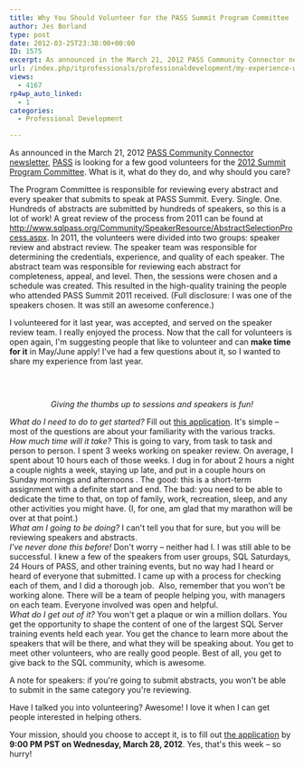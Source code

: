 ```yaml
---
title: Why You Should Volunteer for the PASS Summit Program Committee
author: Jes Borland
type: post
date: 2012-03-25T23:38:00+00:00
ID: 1575
excerpt: As announced in the March 21, 2012 PASS Community Connector newsletter, PASS is looking for a few good volunteers for the 2012 Summit Program Committee. What is it, what do they do, and why should you care?
url: /index.php/itprofessionals/professionaldevelopment/my-experience-with-the-pass/
views:
  - 4167
rp4wp_auto_linked:
  - 1
categories:
  - Professional Development

---
```

As announced in the March 21, 2012 [PASS Community Connector newsletter][1], [PASS][2] is looking for a few good volunteers for the [2012 Summit Program Committee][3]. What is it, what do they do, and why should you care?

The Program Committee is responsible for reviewing every abstract and every speaker that submits to speak at PASS Summit. Every. Single. One. Hundreds of abstracts are submitted by hundreds of speakers, so this is a lot of work! A great review of the process from 2011 can be found at <http://www.sqlpass.org/Community/SpeakerResource/AbstractSelectionProcess.aspx>. In 2011, the volunteers were divided into two groups: speaker review and abstract review. The speaker team was responsible for determining the credentials, experience, and quality of each speaker. The abstract team was responsible for reviewing each abstract for completeness, appeal, and level. Then, the sessions were chosen and a schedule was created. This resulted in the high-quality training the people who attended PASS Summit 2011 received. (Full disclosure: I was one of the speakers chosen. It was still an awesome conference.)

I volunteered for it last year, was accepted, and served on the speaker review team. I really enjoyed the process. Now that the call for volunteers is open again, I'm suggesting people that like to volunteer and can **make time for it** in May/June apply! I've had a few questions about it, so I wanted to share my experience from last year.

 

<p style="text-align: center;">
  <img src="/wp-content/uploads/users/grrlgeek/thumbsup.JPG?mtime=1332725746" alt="" />
</p>

<p style="text-align: center;">
  <em>Giving the thumbs up to sessions and speakers is fun!</em>
</p>

_What do I need to do to get started?_ Fill out [this application][3]. It's simple – most of the questions are about your familiarity with the various tracks.   
_How much time will it take?_ This is going to vary, from task to task and person to person. I spent 3 weeks working on speaker review. On average, I spent about 10 hours each of those weeks. I dug in for about 2 hours a night a couple nights a week, staying up late, and put in a couple hours on Sunday mornings and afternoons . The good: this is a short-term assignment with a definite start and end. The bad: you need to be able to dedicate the time to that, on top of family, work, recreation, sleep, and any other activities you might have. (I, for one, am glad that my marathon will be over at that point.)   
_What am I going to be doing?_ I can't tell you that for sure, but you will be reviewing speakers and abstracts.   
_I've never done this before!_ Don't worry – neither had I. I was still able to be successful. I knew a few of the speakers from user groups, SQL Saturdays, 24 Hours of PASS, and other training events, but no way had I heard or heard of everyone that submitted. I came up with a process for checking each of them, and I did a thorough job.  Also, remember that you won't be working alone. There will be a team of people helping you, with managers on each team. Everyone involved was open and helpful.   
_What do I get out of it?_ You won't get a plaque or win a million dollars. You get the opportunity to shape the content of one of the largest SQL Server training events held each year. You get the chance to learn more about the speakers that will be there, and what they will be speaking about. You get to meet other volunteers, who are really good people. Best of all, you get to give back to the SQL community, which is awesome.

A note for speakers: if you're going to submit abstracts, you won't be able to submit in the same category you're reviewing.

Have I talked you into volunteering? Awesome! I love it when I can get people interested in helping others.

Your mission, should you choose to accept it, is to fill out [the application][3] by **9:00 PM PST on Wednesday, March 28, 2012**. Yes, that's this week – so hurry!

 [1]: http://www.sqlpass.org/AboutPASS/News/NewsletterArchive.aspx
 [2]: http://sqlpass.org
 [3]: http://www.zoomerang.com/Survey/WEB22F5A2XQ897